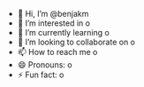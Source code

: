 - 👋 Hi, I’m @benjakm
- 👀 I’m interested in o
- 🌱 I’m currently learning o
- 💞️ I’m looking to collaborate on o
- 📫 How to reach me o
- 😄 Pronouns: o
- ⚡ Fun fact: o

<!---
benjakm/benjakm is a ✨ special ✨ repository because its `README.md` (this file) appears on your GitHub profile.
You can click the Preview link to take a look at your changes.
--->
